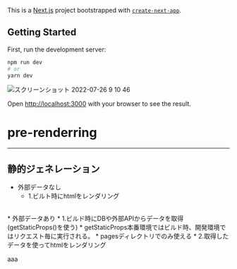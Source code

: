 This is a [Next.js](https://nextjs.org/) project bootstrapped with [`create-next-app`](https://github.com/vercel/next.js/tree/canary/packages/create-next-app).

## Getting Started

First, run the development server:

```bash
npm run dev
# or
yarn dev
```
![スクリーンショット 2022-07-26 9 10 46](https://user-images.githubusercontent.com/105254223/180900015-9d4c08af-5162-44d6-94c6-10fc03a8138f.png)


Open [http://localhost:3000](http://localhost:3000) with your browser to see the result.

# pre-renderring
***
## 静的ジェネレーション
* 外部データなし
    * 1.ビルト時にhtmlをレンダリング
<br>
* 外部データあり
  * 1.ビルド時にDBや外部APIからデータを取得(getStaticProps()を使う)
    * getStaticProps本番環境ではビルド時、開発環境ではリクエスト毎に実行される。
      * pagesディレクトリでのみ使える
  * 2.取得したデータを使ってhtmlをレンダリング

aaa